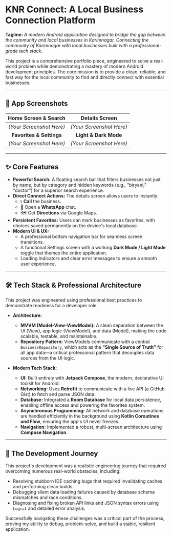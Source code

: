 # KNR Connect: A Local Business Connection Platform

**Tagline:** *A modern Android application designed to bridge the gap between the community and local businesses in Karimnagar, Connecting the community of Karimnagar with local businesses built with a professional-grade tech stack.*

This project is a comprehensive portfolio piece, engineered to solve a real-world problem while demonstrating a mastery of modern Android development principles. The core mission is to provide a clean, reliable, and fast way for the local community to find and directly connect with essential businesses.

---

## 📸 App Screenshots

| Home Screen & Search | Details Screen |
| :---: | :---: |
| _(Your Screenshot Here)_ | _(Your Screenshot Here)_ |
| **Favorites & Settings** | **Light & Dark Mode** |
| _(Your Screenshot Here)_ | _(Your Screenshot Here)_ |

---

## ✨ Core Features

* **Powerful Search:** A floating search bar that filters businesses not just by name, but by category and hidden keywords (e.g., "biryani," "doctor") for a superior search experience.
* **Direct Connect Actions:** The details screen allows users to instantly:
    * 📞 **Call** the business.
    * 📱 Open a **WhatsApp** chat.
    * 🗺️ Get **Directions** via Google Maps.
* **Persistent Favorites:** Users can mark businesses as favorites, with choices saved permanently on the device's local database.
* **Modern UI & UX:**
    * A professional bottom navigation bar for seamless screen transitions.
    * A functional Settings screen with a working **Dark Mode / Light Mode** toggle that themes the entire application.
    * Loading indicators and clear error messages to ensure a smooth user experience.

---

## 🛠️ Tech Stack & Professional Architecture

This project was engineered using professional best practices to demonstrate readiness for a developer role.

* **Architecture:**
    * **MVVM (Model-View-ViewModel):** A clean separation between the UI (View), app logic (ViewModel), and data (Model), making the code scalable, testable, and maintainable.
    * **Repository Pattern:** ViewModels communicate with a central `BusinessRepository`, which acts as the **"Single Source of Truth"** for all app data—a critical professional pattern that decouples data sources from the UI logic.

* **Modern Tech Stack:**
    * **UI:** Built entirely with **Jetpack Compose**, the modern, declarative UI toolkit for Android.
    * **Networking:** Uses **Retrofit** to communicate with a live API (a GitHub Gist) to fetch and parse JSON data.
    * **Database:** Integrated a **Room Database** for local data persistence, enabling offline access and powering the favorites system.
    * **Asynchronous Programming:** All network and database operations are handled efficiently in the background using **Kotlin Coroutines and Flow**, ensuring the app's UI never freezes.
    * **Navigation:** Implemented a robust, multi-screen architecture using **Compose Navigation**.

---

## 🚀 The Development Journey

This project's development was a realistic engineering journey that required overcoming numerous real-world obstacles, including:
* Resolving stubborn IDE caching bugs that required invalidating caches and performing clean builds.
* Debugging silent data loading failures caused by database schema mismatches and race conditions.
* Diagnosing and fixing broken API links and JSON syntax errors using `Logcat` and detailed error analysis.

Successfully navigating these challenges was a critical part of the process, proving my ability to debug, problem-solve, and build a stable, resilient application.
